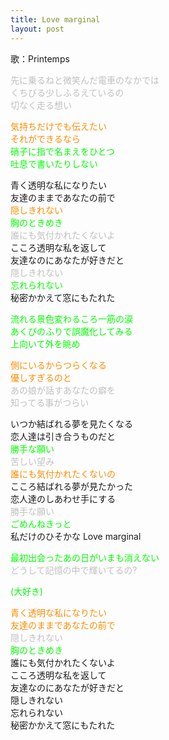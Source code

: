 ```yaml
---
title: Love marginal
layout: post
---
```

歌：Printemps

<p><font color="silver">先に乗るねと微笑んだ電車のなかでは<br />
くちびる少しふるえているの<br />
切なく走る想い</font></p>

<p><font color="darkorange">気持ちだけでも伝えたい<br />
それができるなら</font><br />
<font color="lime">硝子に指で名まえをひとつ<br />
吐息で書いたりしない</font></p>

<p>青く透明な私になりたい<br />
友達のままであなたの前で<br />
<font color="darkorange">隠しきれない</font><br />
<font color="lime">胸のときめき</font><br />
<font color="silver">誰にも気付かれたくないよ</font><br />
こころ透明な私を返して<br />
友達なのにあなたが好きだと<br />
<font color="silver">隠しきれない</font><br />
<font color="lime">忘れられない</font><br />
秘密かかえて窓にもたれた</p>

<p><font color="lime">流れる景色変わるころ一筋の涙<br />
あくびのふりで誤魔化してみる<br />
上向いて外を眺め</font></p>

<p><font color="darkorange">側にいるからつらくなる<br />
優しすぎるのと</font><br />
<font color="silver">あの娘が話すあなたの癖を<br />
知ってる事がつらい</font></p>

<p>いつか結ばれる夢を見たくなる<br />
恋人達は引き合うものだと<br />
<font color="lime">勝手な願い</font><br />
<font color="silver">苦しい望み</font><br />
<font color="darkorange">誰にも気付かれたくないの</font><br />
こころ結ばれる夢が見たかった<br />
恋人達のしあわせ手にする<br />
<font color="silver">勝手な願い</font><br />
<font color="lime">ごめんねきっと</font><br />
私だけのひそかな Love marginal</p>

<p><font color="lime">最初出会ったあの日がいまも消えない</font><br />
<font color="silver">どうして記憶の中で輝いてるの?</font></p>

<p><font color="lime">(大好き)</font></p>

<p><font color="darkorange">青く透明な私になりたい<br />
友達のままであなたの前で</font><br />
<font color="silver">隠しきれない</font><br />
<font color="lime">胸のときめき</font><br />
誰にも気付かれたくないよ<br />
こころ透明な私を返して<br />
友達なのにあなたが好きだと<br />
隠しきれない<br />
忘れられない<br />
秘密かかえて窓にもたれた</p>